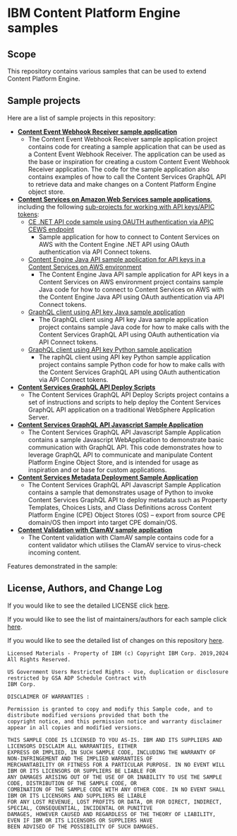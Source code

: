 # IBM Content Platform Engine samples

## Scope

This repository contains various samples that can be used to extend Content Platform Engine.

## Sample projects
Here are a list of sample projects in this repository:
  - [**Content Event Webhook Receiver sample application**](ContentEventWebhookReceiver)
    - The Content Event Webhook Receiver sample application project contains code for creating a sample application that can be used as a Content Event Webhook Receiver. The application can be used as the base or inspiration for creating a custom Content Event Webhook Receiver application. The code for the sample application also contains examples of how to call the Content Services GraphQL API to retrieve data and make changes on a Content Platform Engine object store.
  - [**Content Services on Amazon Web Services sample applications**](CSAWS), including the following
  [sub-projects for working with API keys/APIC tokens](CSAWS/API-key):
    - [CE .NET API code sample using OAUTH authentication via APIC CEWS endpoint](CSAWS/API-key/CE-dotNET-API-key)
      - Sample application for how to connect to Content Services on AWS with the Content Engine .NET API using OAuth authentication via API Connect tokens.
    - [Content Engine Java API sample application for API keys in a Content Services on AWS environment](CSAWS/API-key/cejavaapikey)
      - The Content Engine Java API sample application for API keys in a Content Services on AWS environment project contains sample Java code for how to connect to Content Services on AWS with the Content Engine Java API using OAuth authentication via API Connect tokens.
    - [GraphQL client using API key Java sample application](CSAWS/API-key/CS-GraphQL-API-key-Java)
      - The GraphQL client using API key Java sample application project contains sample Java code for how to make calls with the Content Services GraphQL API using OAuth authentication via API Connect tokens.
    - [GraphQL client using API key Python sample application](CSAWS/API-key/CS-GraphQL-API-key-Python)
      - The raphQL client using API key Python sample application project contains sample Python code for how to make calls with the Content Services GraphQL API using OAuth authentication via API Connect tokens.
  - [**Content Services GraphQL API Deploy Scripts**](CSGraphQLAPIDeployScripts/websphere)
    - The Content Services GraphQL API Deploy Scripts project contains a set of instructions and scripts to help deploy the Content Services GraphQL API application on a traditional WebSphere Application Server.
  - [**Content Services GraphQL API Javascript Sample Application**](CS-GraphQL-javascript-samples)
    - The Content Services GraphQL API Javascript Sample Application contains a sample Javascript WebApplication to demonstrate basic communication with GraphQL API. This code demonstrates how to leverage GraphQL API to communicate and manipulate Content Platform Engine Object Store, and is intended for usage as inspiration and or base for custom applications.
  - [**Content Services Metadata Deployment Sample Application**](CS-MetadataDeployment)
    - The Content Services GraphQL API Javascript Sample Application contains a sample that demonstrates usage of Python to invoke Content Services GraphQL API to deploy metadata such as Property Templates, Choices Lists, and Class Definitions across Content Platform Engine (CPE) Object Stores (OS) – export from source CPE domain/OS then import into target CPE domain/OS.
  - [**Content Validation with ClamAV sample application**](ClamAVContentValidator)
    - The Content validation with ClamAV sample contains code for a content validator which utilises the ClamAV service to virus-check incoming content.
    
Features demonstrated in the sample:

## License, Authors, and Change Log

If you would like to see the detailed LICENSE click [here](LICENSE).

If you would like to see the list of maintainers/authors for each sample click [here](MAINTAINERS.md).

If you would like to see the detailed list of changes on this repository [here](CHANGELOG.md).

```text
Licensed Materials - Property of IBM (c) Copyright IBM Corp. 2019,2024 All Rights Reserved.

US Government Users Restricted Rights - Use, duplication or disclosure restricted by GSA ADP Schedule Contract with
IBM Corp.

DISCLAIMER OF WARRANTIES :

Permission is granted to copy and modify this Sample code, and to distribute modified versions provided that both the
copyright notice, and this permission notice and warranty disclaimer appear in all copies and modified versions.

THIS SAMPLE CODE IS LICENSED TO YOU AS-IS. IBM AND ITS SUPPLIERS AND LICENSORS DISCLAIM ALL WARRANTIES, EITHER
EXPRESS OR IMPLIED, IN SUCH SAMPLE CODE, INCLUDING THE WARRANTY OF NON-INFRINGEMENT AND THE IMPLIED WARRANTIES OF
MERCHANTABILITY OR FITNESS FOR A PARTICULAR PURPOSE. IN NO EVENT WILL IBM OR ITS LICENSORS OR SUPPLIERS BE LIABLE FOR
ANY DAMAGES ARISING OUT OF THE USE OF OR INABILITY TO USE THE SAMPLE CODE, DISTRIBUTION OF THE SAMPLE CODE, OR
COMBINATION OF THE SAMPLE CODE WITH ANY OTHER CODE. IN NO EVENT SHALL IBM OR ITS LICENSORS AND SUPPLIERS BE LIABLE
FOR ANY LOST REVENUE, LOST PROFITS OR DATA, OR FOR DIRECT, INDIRECT, SPECIAL, CONSEQUENTIAL, INCIDENTAL OR PUNITIVE
DAMAGES, HOWEVER CAUSED AND REGARDLESS OF THE THEORY OF LIABILITY, EVEN IF IBM OR ITS LICENSORS OR SUPPLIERS HAVE
BEEN ADVISED OF THE POSSIBILITY OF SUCH DAMAGES.
```
